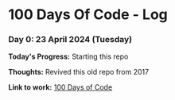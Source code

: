 # 100 Days Of Code - Log

### Day 0: 23 April 2024 (Tuesday)

**Today's Progress:** Starting this repo

**Thoughts:** Revived this old repo from 2017

**Link to work:** [100 Days of Code](https://github.com/yanoak/100-days-of-code)
